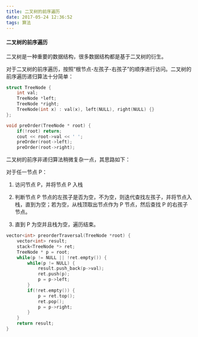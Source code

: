 ```yaml
---
title: 二叉树的前序遍历
date: 2017-05-24 12:36:52
tags: 算法
---
```


#### 二叉树的前序遍历

二叉树是一种重要的数据结构，很多数据结构都是基于二叉树的衍生。

对于二叉树的前序遍历，按照“根节点-左孩子-右孩子”的顺序进行访问。二叉树的前序遍历递归算法十分简单：

```c++
struct TreeNode {
    int val;
    TreeNode *left;
    TreeNode *right;
    TreeNode(int x) : val(x), left(NULL), right(NULL) {}
};
```
```c++
void preOrder(TreeNode * root) {
    if(!root) return;
    cout << root->val << ' ';
    preOrder(root->left);
    preOrder(root->right);
```

二叉树的前序非递归算法稍微复杂一点，其思路如下：

对于任一节点 P：

1. 访问节点 P，并将节点 P 入栈

2. 判断节点 P 节点的左孩子是否为空，不为空，则迭代查找左孩子，并将节点入栈，直到为空；若为空，从栈顶取出节点作为 P 节点，然后查找 P 的右孩子节点。

3. 直到 P 为空并且栈为空，遍历结束。

```c++
vector<int> preorderTraversal(TreeNode *root) {
    vector<int> result;
    stack<TreeNode *> ret;
    TreeNode * p = root;
    while(p != NULL || !ret.empty()) {
        while(p != NULL) {
            result.push_back(p->val);
            ret.push(p);
            p = p->left;
        }
        if(!ret.empty()) {
            p = ret.top();
            ret.pop();
            p = p->right;
        }
    }
    return result;
}
```
